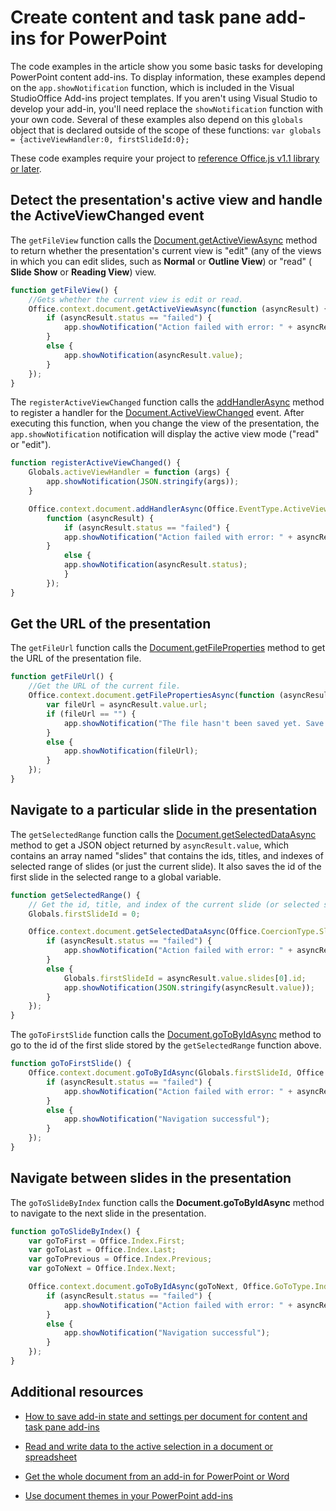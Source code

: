 
# Create content and task pane add-ins for PowerPoint

The code examples in the article show you some basic tasks for developing PowerPoint content add-ins. To display information, these examples depend on the  `app.showNotification` function, which is included in the Visual StudioOffice Add-ins project templates. If you aren't using Visual Studio to develop your add-in, you'll need replace the `showNotification` function with your own code. Several of these examples also depend on this `globals` object that is declared outside of the scope of these functions: `var globals = {activeViewHandler:0, firstSlideId:0};`

These code examples require your project to [reference Office.js v1.1 library or later](../../docs/develop/referencing-the-javascript-api-for-office-library-from-its-cdn.md).


## Detect the presentation's active view and handle the ActiveViewChanged event

The  `getFileView` function calls the [Document.getActiveViewAsync](http://msdn.microsoft.com/library/6b53c90a-df57-4851-98d1-fae2b54f6ad6%28Office.15%29.aspx) method to return whether the presentation's current view is "edit" (any of the views in which you can edit slides, such as **Normal** or **Outline View**) or "read" ( **Slide Show** or **Reading View**) view.


```js
function getFileView() {
    //Gets whether the current view is edit or read.
    Office.context.document.getActiveViewAsync(function (asyncResult) {
        if (asyncResult.status == "failed") {
            app.showNotification("Action failed with error: " + asyncResult.error.message);
        }
        else {
            app.showNotification(asyncResult.value);
        }
    });
}
```

The  `registerActiveViewChanged` function calls the [addHandlerAsync](http://msdn.microsoft.com/library/8b2ec6c4-0983-4f5e-abd9-16f15b4fc87b%28Office.15%29.aspx) method to register a handler for the [Document.ActiveViewChanged](http://msdn.microsoft.com/library/f86afe63-bf70-43dd-b224-3bc53b5e991f%28Office.15%29.aspx) event. After executing this function, when you change the view of the presentation, the `app.showNotification` notification will display the active view mode ("read" or "edit").




```js
function registerActiveViewChanged() {
    Globals.activeViewHandler = function (args) {
        app.showNotification(JSON.stringify(args));
    }

    Office.context.document.addHandlerAsync(Office.EventType.ActiveViewChanged, Globals.activeViewHandler, 
        function (asyncResult) {
            if (asyncResult.status == "failed") {
            app.showNotification("Action failed with error: " + asyncResult.error.message);
        }
            else {
            app.showNotification(asyncResult.status);
            }
        });
}
```


## Get the URL of the presentation

The  `getFileUrl` function calls the [Document.getFileProperties](http://msdn.microsoft.com/library/2533a563-95ae-4d52-b2d5-a6783e4ef5b4%28Office.15%29.aspx) method to get the URL of the presentation file.


```js
function getFileUrl() {
    //Get the URL of the current file.
    Office.context.document.getFilePropertiesAsync(function (asyncResult) {
        var fileUrl = asyncResult.value.url;
        if (fileUrl == "") {
            app.showNotification("The file hasn't been saved yet. Save the file and try again");
        }
        else {
            app.showNotification(fileUrl);
        }
    });
}
```


## Navigate to a particular slide in the presentation

The  `getSelectedRange` function calls the [Document.getSelectedDataAsync](http://msdn.microsoft.com/library/f85ad02c-64f0-4b73-87f6-7f521b3afd69%28Office.15%29.aspx) method to get a JSON object returned by `asyncResult.value`, which contains an array named "slides" that contains the ids, titles, and indexes of selected range of slides (or just the current slide). It also saves the id of the first slide in the selected range to a global variable.


```js
function getSelectedRange() {
    // Get the id, title, and index of the current slide (or selected slides) and store the first slide id */
    Globals.firstSlideId = 0;

    Office.context.document.getSelectedDataAsync(Office.CoercionType.SlideRange, function (asyncResult) {
        if (asyncResult.status == "failed") {
            app.showNotification("Action failed with error: " + asyncResult.error.message);
        }
        else {
            Globals.firstSlideId = asyncResult.value.slides[0].id;
            app.showNotification(JSON.stringify(asyncResult.value));
        }
    });
}
```

The  `goToFirstSlide` function calls the [Document.goToByIdAsync](http://msdn.microsoft.com/library/35dda81c-235e-4eab-8a77-9acb3b73a380%28Office.15%29.aspx) method to go to the id of the first slide stored by the `getSelectedRange` function above.




```js
function goToFirstSlide() {
    Office.context.document.goToByIdAsync(Globals.firstSlideId, Office.GoToType.Slide, function (asyncResult) {
        if (asyncResult.status == "failed") {
            app.showNotification("Action failed with error: " + asyncResult.error.message);
        }
        else {
            app.showNotification("Navigation successful");
        }
    });
}
```


## Navigate between slides in the presentation

The  `goToSlideByIndex` function calls the **Document.goToByIdAsync** method to navigate to the next slide in the presentation.


```js
function goToSlideByIndex() {
    var goToFirst = Office.Index.First;
    var goToLast = Office.Index.Last;
    var goToPrevious = Office.Index.Previous;
    var goToNext = Office.Index.Next;

    Office.context.document.goToByIdAsync(goToNext, Office.GoToType.Index, function (asyncResult) {
        if (asyncResult.status == "failed") {
            app.showNotification("Action failed with error: " + asyncResult.error.message);
        }
        else {
            app.showNotification("Navigation successful");
        }
    });
}
```




## Additional resources

- [How to save add-in state and settings per document for content and task pane add-ins](../../docs/develop/persisting-add-in-state-and-settings.md#PersistSettingsContentTaskPaneApp)

- [Read and write data to the active selection in a document or spreadsheet](../../docs/develop/read-and-write-data-to-the-active-selection-in-a-document-or-spreadsheet.md)
    
- [Get the whole document from an add-in for PowerPoint or Word](../../docs/develop/get-the-whole-document-from-an-add-in-for-powerpoint-or-word.md)
    
- [Use document themes in your PowerPoint add-ins](../powerpoint/use-document-themes-in-your-powerpoint-add-ins.md)
    
